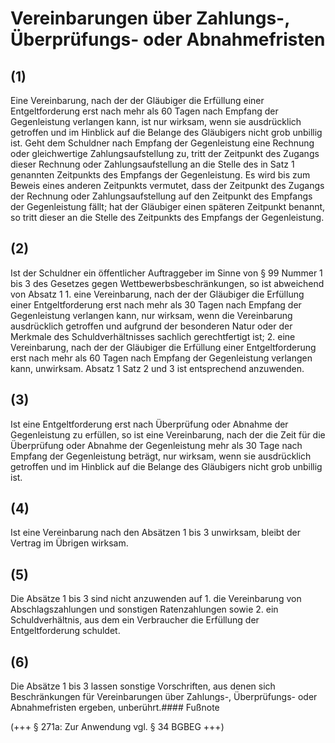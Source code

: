 # Vereinbarungen über Zahlungs-, Überprüfungs- oder Abnahmefristen



## (1)

 Eine Vereinbarung, nach der der Gläubiger die Erfüllung einer Entgeltforderung erst nach mehr als 60 Tagen nach Empfang der Gegenleistung verlangen kann, ist nur wirksam, wenn sie ausdrücklich getroffen und im Hinblick auf die Belange des Gläubigers nicht grob unbillig ist. Geht dem Schuldner nach Empfang der Gegenleistung eine Rechnung oder gleichwertige Zahlungsaufstellung zu, tritt der Zeitpunkt des Zugangs dieser Rechnung oder Zahlungsaufstellung an die Stelle des in Satz 1 genannten Zeitpunkts des Empfangs der Gegenleistung. Es wird bis zum Beweis eines anderen Zeitpunkts vermutet, dass der Zeitpunkt des Zugangs der Rechnung oder Zahlungsaufstellung auf den Zeitpunkt des Empfangs der Gegenleistung fällt; hat der Gläubiger einen späteren Zeitpunkt benannt, so tritt dieser an die Stelle des Zeitpunkts des Empfangs der Gegenleistung.

## (2)

 Ist der Schuldner ein öffentlicher Auftraggeber im Sinne von § 99 Nummer 1 bis 3 des Gesetzes gegen Wettbewerbsbeschränkungen, so ist abweichend von Absatz 1  1.
 eine Vereinbarung, nach der der Gläubiger die Erfüllung einer Entgeltforderung erst nach mehr als 30 Tagen nach Empfang der Gegenleistung verlangen kann, nur wirksam, wenn die Vereinbarung ausdrücklich getroffen und aufgrund der besonderen Natur oder der Merkmale des Schuldverhältnisses sachlich gerechtfertigt ist;
 2.
 eine Vereinbarung, nach der der Gläubiger die Erfüllung einer Entgeltforderung erst nach mehr als 60 Tagen nach Empfang der Gegenleistung verlangen kann, unwirksam.
Absatz 1 Satz 2 und 3 ist entsprechend anzuwenden.

## (3)

 Ist eine Entgeltforderung erst nach Überprüfung oder Abnahme der Gegenleistung zu erfüllen, so ist eine Vereinbarung, nach der die Zeit für die Überprüfung oder Abnahme der Gegenleistung mehr als 30 Tage nach Empfang der Gegenleistung beträgt, nur wirksam, wenn sie ausdrücklich getroffen und im Hinblick auf die Belange des Gläubigers nicht grob unbillig ist.

## (4)

 Ist eine Vereinbarung nach den Absätzen 1 bis 3 unwirksam, bleibt der Vertrag im Übrigen wirksam.

## (5)

 Die Absätze 1 bis 3 sind nicht anzuwenden auf  1.
 die Vereinbarung von Abschlagszahlungen und sonstigen Ratenzahlungen sowie
 2.
 ein Schuldverhältnis, aus dem ein Verbraucher die Erfüllung der Entgeltforderung schuldet.


## (6)

 Die Absätze 1 bis 3 lassen sonstige Vorschriften, aus denen sich Beschränkungen für Vereinbarungen über Zahlungs-, Überprüfungs- oder Abnahmefristen ergeben, unberührt.#### Fußnote

(+++ § 271a: Zur Anwendung vgl. § 34 BGBEG +++) 

